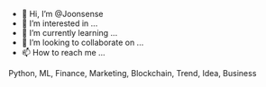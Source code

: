 - 👋 Hi, I’m @Joonsense
- 👀 I’m interested in ...
- 🌱 I’m currently learning ...
- 💞️ I’m looking to collaborate on ...
- 📫 How to reach me ...

Python, ML, Finance, Marketing, 
Blockchain, Trend, Idea, Business

<!---
Joonsense/Joonsense is a ✨ special ✨ repository because its `README.md` (this file) appears on your GitHub profile.
You can click the Preview link to take a look at your changes.
--->
